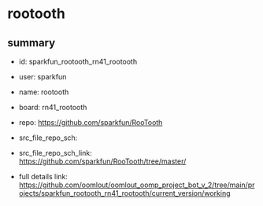 # rootooth
 
## summary 
* id: sparkfun_rootooth_rn41_rootooth
* user: sparkfun
* name: rootooth
* board: rn41_rootooth
* repo: https://github.com/sparkfun/RooTooth



* src_file_repo_sch: 
* src_file_repo_sch_link: https://github.com/sparkfun/RooTooth/tree/master/
* full details link: https://github.com/oomlout/oomlout_oomp_project_bot_v_2/tree/main/projects/sparkfun_rootooth_rn41_rootooth/current_version/working  







